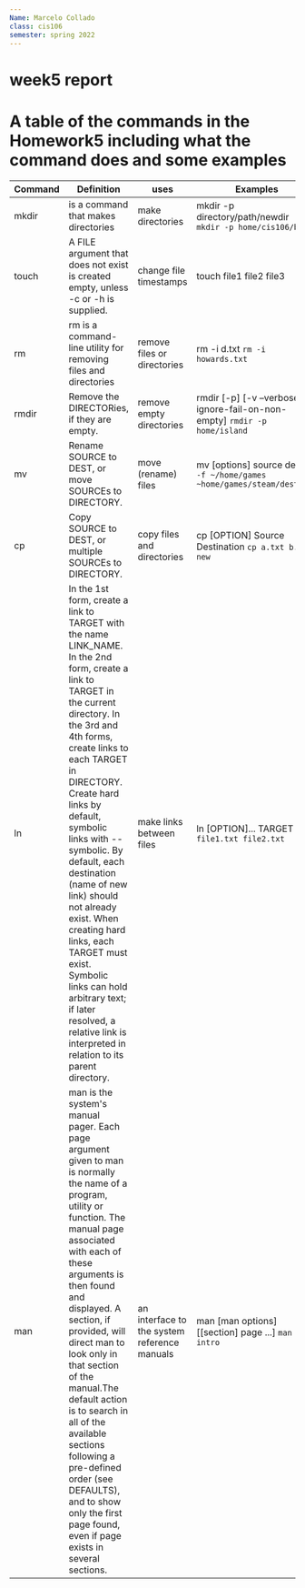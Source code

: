 ```yaml
---
Name: Marcelo Collado 
class: cis106
semester: spring 2022
---
```


# week5 report 

#        A table of the commands in the Homework5 including what the command does and some examples

|Command |	Definition |uses| Examples|
|--------|-----------|---------|------------|
|mkdir |is a command that makes directories |make directories |mkdir -p directory/path/newdir  ``` mkdir -p home/cis106/beans```|
|touch| A FILE argument that does not exist is created empty, unless -c  or  -h is supplied.|change file timestamps| touch file1 file2 file3 |
|rm| rm is a command-line utility for removing files and directories|remove files or directories | rm -i d.txt  ```rm -i howards.txt```|
|rmdir|Remove the DIRECTORies, if they are empty.|remove empty directories | rmdir [-p] [-v –verbose [–ignore-fail-on-non-empty] ``` rmdir -p home/island ```||
|mv|  Rename SOURCE to DEST, or move SOURCEs to DIRECTORY.| move (rename) files| mv [options] source dest ```mv -f ~/home/games ~home/games/steam/destiny2```||
|cp| Copy SOURCE to DEST, or multiple SOURCEs to DIRECTORY. |copy files and directories| cp [OPTION] Source Destination ```cp a.txt b.txt new```||
|ln| In  the  1st form, create a link to TARGET with the name LINK_NAME.  In the 2nd form, create a link to TARGET in the current directory.  In the 3rd  and  4th  forms, create links to each TARGET in DIRECTORY.  Create hard links by default, symbolic links  with  --symbolic.   By  default, each  destination  (name  of  new link) should not already exist.  When creating hard links, each TARGET must exist.  Symbolic links  can  hold arbitrary  text;  if  later resolved, a relative link is interpreted in relation to its parent directory.|make links between files| ln [OPTION]... TARGET ```ln file1.txt file2.txt```||
|man| man  is  the system's manual pager.  Each page argument given to man is normally the name of a program, utility or function.  The  manual  page associated with each of these arguments is then found and displayed.  A section, if provided, will direct man to look only in that  section  of the  manual.The default action is to search in all of the available sections following a pre-defined order (see DEFAULTS), and to show only the first page found, even if page exists in several sections.| an interface to the system reference manuals| man [man options] [[section] page ...] ```man -a intro``` ||
##
###
>>>
